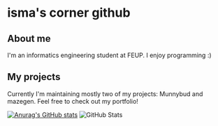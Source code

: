 # isma's corner github

## About me
I'm an informatics engineering student at FEUP. I enjoy programming :)

## My projects
Currently I'm maintaining mostly two of my projects: Munnybud and mazegen. Feel free to check out my portfolio!

[![Anurag's GitHub stats](https://github-readme-stats.vercel.app/api?username=isma-moniz&show_icons=true&theme=dracula)](https://github.com/anuraghazra/github-readme-stats)
![GitHub Stats](https://github-readme-stats.vercel.app/api/top-langs/?username=isma-moniz&theme=merko&show_icons=true&hide_border=true&layout=compact)
